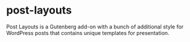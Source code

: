 # post-layouts
Post Layouts is a Gutenberg add-on with a bunch of additional style for WordPress posts that contains unique templates for presentation.
